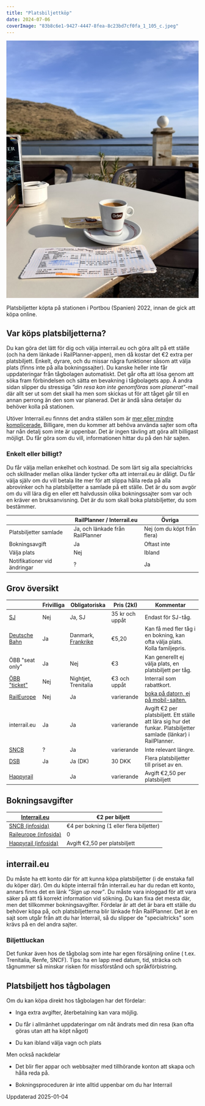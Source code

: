 ```yaml
---
title: "Platsbiljettköp"
date: 2024-07-06
coverImage: "83b8c6e1-9427-4447-8fea-8c23bd7cf0fa_1_105_c.jpeg"
---
```


![](images/platsbiljettkop_1.jpeg?w=769)

<figcaption>

Platsbiljetter köpta på stationen i Portbou (Spanien) 2022, innan de gick att köpa online.

</figcaption>

## Var köps platsbiljetterna?

Du kan göra det lätt för dig och välja interrail.eu och göra allt på ett ställe (och ha dem länkade i RailPlanner-appen), men då kostar det €2 extra per platsbiljett. Enkelt, dyrare, och du missar några funktioner såsom att välja plats (finns inte på alla bokningssajter). Du kanske heller inte får uppdateringar från tågbolagen automatiskt. Det går ofta att lösa genom att söka fram förbindelsen och sätta en bevakning i tågbolagets app. Å andra sidan slipper du stressiga _”din resa kan inte genomföras som planerat”_\-mail där allt ser ut som det skall ha men som skickas ut för att tåget går till en annan perrong än den som var planerad. Det är ändå såna detaljer du behöver kolla på stationen.

Utöver Interrail.eu finnns det andra ställen som är [mer eller mindre komplicerade.](https://www.trainfo.eu/2024/08/13/kranglar-vi-till-det/) Billigare, men du kommer att behöva använda sajter som ofta har nån detalj som inte är uppenbar. Det är ingen tävling att göra allt billigast möjligt. Du får göra som du vill, informationen hittar du på den här sajten.

### Enkelt eller billigt?

Du får välja mellan enkelhet och kostnad. De som lärt sig alla specialtricks och skillnader mellan olika länder tycker ofta att interrail.eu är dåligt. Du får välja själv om du vill betala lite mer för att slippa hålla reda på alla abrovinker och ha platsbiljetter a samlade på ett ställe. Det är du som avgör om du vill lära dig en eller ett halvdussin olika bokningssajter som var och en kräver en bruksanvisning. Det är du som skall boka platsbiljetter, du som bestämmer.

|  | RailPlanner / Interrail.eu | Övriga |
| --- | --- | --- |
| Platsbiljetter samlade | Ja, och länkade från RailPlanner | Nej (om du köpt från flera) |
| Bokningsavgift | Ja | Oftast inte |
| Välja plats | Nej | Ibland |
| Notifikationer vid ändringar | ? | Ja |

## Grov översikt

|  | Frivilliga | Obligatoriska | Pris (2kl) | Kommentar |
| --- | --- | --- | --- | --- |
| [SJ](https://www.trainfo.eu/sverige/) | Nej | Ja, SJ | 35 kr och uppåt | Endast för SJ-tåg. |
| [Deutsche Bahn](https://www.trainfo.eu/platsbokning-med-db/) | Ja | Danmark, [Frankrike](https://www.trainfo.eu/passzuschlag/) | €5,20 | Kan få med fler tåg i en bokning, kan ofta välja plats. Kolla familjepris. |
| ÖBB "seat only" | Ja | Nej | €3 | Kan generellt ej välja plats, en platsbiljett per tåg. |
| [ÖBB "ticket"](https://www.trainfo.eu/nightjet/) | Nej | Nightjet, Trenitalia | €3 och uppåt | Interrail som rabattkort. |
| [RailEurope](https://www.trainfo.eu/raileurope/) | Nej | Ja | varierande | [boka på datorn, ej på mobil-sajten.](https://www.trainfo.eu/raileurope/) |
| interrail.eu | Ja | Ja | varierande | Avgift €2 per platsbiljett. Ett ställe att lära sig hur det funkar. Platsbiljetter samlade (länkar) i RailPlanner. |
| [SNCB](https://www.trainfo.eu/sncb-platsbiljettkop/) | ? | Ja | varierande | Inte relevant längre. |
| [DSB](https://www.trainfo.eu/danmark/) | Ja | Ja (DK) | 30 DKK | Flera platsbiljetter till priset av en. |
| [Happyrail](https://www.trainfo.eu/happyrail/) |  | Ja | varierande | Avgift €2,50 per platsbiljett |

## Bokningsavgifter

| [Interrail.eu](https://www.interrail.eu/en/book-reservations#/) | €2 per biljett |
| --- | --- |
| [SNCB (infosida)](https://www.trainfo.eu/sncb-platsbiljettkop/) | €4 per bokning (1 eller flera biljetter) |
| [Raileurope (infosida)](https://www.trainfo.eu/raileurope/) | 0 |
| [Happyrail (infosida)](https://www.trainfo.eu/happyrail/) | Avgift €2,50 per platsbiljett |

## interrail.eu

Du måste ha ett konto där för att kunna köpa platsbiljetter (i de enstaka fall du köper där). Om du köpte interrail från interrail.eu har du redan ett konto, annars finns det en länk _”Sign up now”_. Du måste vara inloggad för att vara säker på att få korrekt information vid sökning. Du kan fixa det mesta där, men det tillkommer bokningsavgifter. Fördelar är att det är bara ett ställe du behöver köpa på, och platsbiljetterna blir länkade från RailPlanner. Det är en sajt som utgår från att du har Interrail, så du slipper de "specialtricks" som krävs på en del andra sajter.

### Biljettluckan

Det funkar även hos de tågbolag som inte har egen försäljning online ( t.ex. Trenitalia, Renfe, SNCF). Tips: ha en lapp med datum, tid, sträcka och tågnummer så minskar risken för missförstånd och språkförbistring.

## Platsbiljett hos tågbolagen

Om du kan köpa direkt hos tågbolagen har det fördelar:

- Inga extra avgifter, återbetalning kan vara möjlig.

- Du får i allmänhet uppdateringar om nåt ändrats med din resa (kan ofta göras utan att ha köpt något)

- Du kan ibland välja vagn och plats

Men också nackdelar

- Det blir fler appar och webbsajter med tillhörande konton att skapa och hålla reda på.

- Bokningsproceduren är inte alltid uppenbar om du har Interrail

Uppdaterad 2025-01-04
